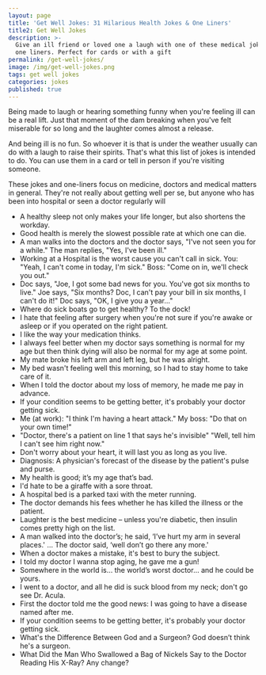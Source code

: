 ```yaml
---
layout: page
title: 'Get Well Jokes: 31 Hilarious Health Jokes & One Liners'
title2: Get Well Jokes
description: >-
  Give an ill friend or loved one a laugh with one of these medical jokes and
  one liners. Perfect for cards or with a gift
permalink: /get-well-jokes/
image: /img/get-well-jokes.png
tags: get well jokes
categories: jokes
published: true
---
```

Being made to laugh or hearing something funny when you're feeling ill can be a real lift. Just that moment of the dam breaking when you've felt miserable for so long and the laughter comes almost a release. 

And being ill is no fun. So whoever it is that is under the weather usually can do with a laugh to raise their spirits. That's what this list of jokes is intended to do. You can use them in a card or tell in person if you're visiting someone.

These jokes and one-liners focus on medicine, doctors and medical matters in general. They're not really about getting well per se, but anyone who has been into hospital or seen a doctor regularly will 

<ul>
<li>A healthy sleep not only makes your life longer, but also shortens the workday.</li>
<li>Good health is merely the slowest possible rate at which one can die.</li>
<li>A man walks into the doctors and the doctor says, "I've not seen you for a while."  The man replies, "Yes, I've been ill."</li>
<li>Working at a Hospital is the worst cause you can't call in sick. You: "Yeah, I can't come in today, I'm sick." Boss: "Come on in, we'll check you out."</li>
<li>Doc says, "Joe, I got some bad news for you. You've got six months to live." Joe says, "Six months? Doc, I can't pay your bill in six months, I can't do it!" Doc says, "OK, I give you a year..."</li>
<li>Where do sick boats go to get healthy? To the dock!</li>
<li>I hate that feeling after surgery when you're not sure if you're awake or asleep or if you operated on the right patient.</li>
<li>I like the way your medication thinks.</li>
<li>I always feel better when my doctor says something is normal for my age but then think dying will also be normal for my age at some point.</li>
<li>My mate broke his left arm and left leg, but he was alright.</li>
<li>My bed wasn't feeling well this morning, so I had to stay home to take care of it.</li>
<li>When I told the doctor about my loss of memory, he made me pay in advance.</li>
<li>If your condition seems to be getting better, it's probably your doctor getting sick.</li>
<li>Me (at work): "I think I'm having a heart attack." My boss: "Do that on your own time!"</li>
<li>"Doctor, there's a patient on line 1 that says he's invisible" "Well, tell him I can't see him right now."</li>
<li>Don't worry about your heart, it will last you as long as you live.</li>
<li>Diagnosis: A physician's forecast of the disease by the patient's pulse and purse.</li>
<li>My health is good; it’s my age that’s bad.</li>  
<li>I'd hate to be a giraffe with a sore throat.</li>
<li>A hospital bed is a parked taxi with the meter running.</li>
<li>The doctor demands his fees whether he has killed the illness or the patient.</li>
<li>Laughter is the best medicine – unless you're diabetic, then insulin comes pretty high on the list.</li>
<li>A man walked into the doctor’s; he said, ‘I’ve hurt my arm in several places.' … The doctor said, ‘well don’t go there any more.'</li>
<li>When a doctor makes a mistake, it's best to bury the subject.</li>
<li>I told my doctor I wanna stop aging, he gave me a gun!</li>
<li>Somewhere in the world is… the world’s worst doctor… and he could be yours.</li>
<li>I went to a doctor, and all he did is suck blood from my neck; don't go see Dr. Acula.</li>  
<li>First the doctor told me the good news: I was going to have a disease named after me.</li>
<li>If your condition seems to be getting better, it's probably your doctor getting sick.</li>
<li>What's the Difference Between God and a Surgeon?
God doesn’t think he's a surgeon. </li>
<li>What Did the Man Who Swallowed a Bag of Nickels Say to the Doctor Reading His X-Ray?
Any change?</li>
</ul>
